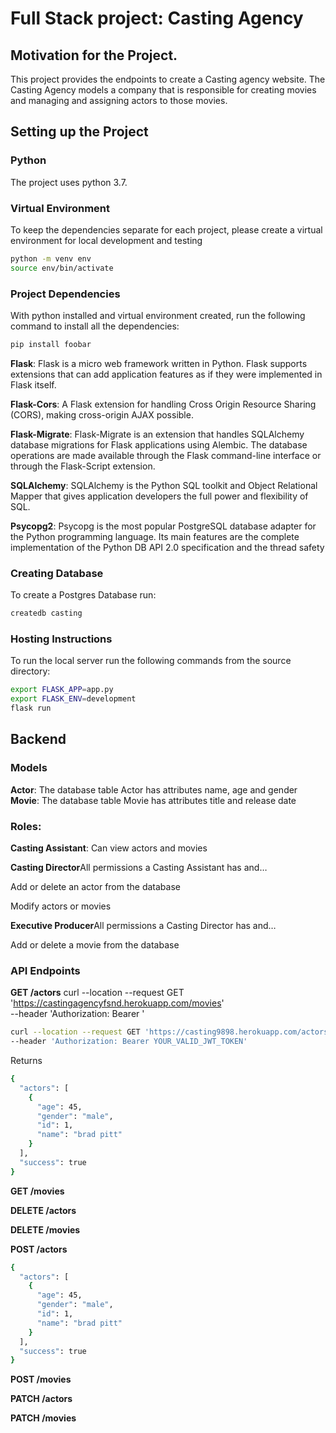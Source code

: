 # Full Stack project: Casting Agency

## Motivation for the Project.
This project provides the endpoints to create a Casting agency website. The Casting Agency models a company that is responsible for creating movies and managing and assigning actors to those movies.

## Setting up the Project

### Python
The project uses python 3.7. 

### Virtual Environment
To keep the dependencies separate for each project, please create a virtual environment for local development and testing

```bash
python -m venv env
source env/bin/activate
```

### Project Dependencies

With python installed and virtual environment created, run the following command to install all the dependencies:

```bash
pip install foobar
```

**Flask**: Flask is a micro web framework written in Python. Flask supports extensions that can add application features as if they were implemented in Flask itself.

**Flask-Cors**: A Flask extension for handling Cross Origin Resource Sharing (CORS), making cross-origin AJAX possible.

**Flask-Migrate**: Flask-Migrate is an extension that handles SQLAlchemy database migrations for Flask applications using Alembic. The database operations are made available through the Flask command-line interface or through the Flask-Script extension.

**SQLAlchemy**: SQLAlchemy is the Python SQL toolkit and Object Relational Mapper that gives application developers the full power and flexibility of SQL.

**Psycopg2**: Psycopg is the most popular PostgreSQL database adapter for the Python programming language. Its main features are the complete implementation of the Python DB API 2.0 specification and the thread safety

### Creating Database
To create a Postgres Database run:

```bash
createdb casting
```

### Hosting Instructions

To run the local server run the following commands from the source directory:
```bash
export FLASK_APP=app.py
export FLASK_ENV=development
flask run
```

## Backend

### Models
**Actor**: The database table Actor has attributes name, age and gender
**Movie**: The database table Movie has attributes title and release date

### Roles:

**Casting Assistant**: Can view actors and movies

**Casting Director**All permissions a Casting Assistant has and…

Add or delete an actor from the database

Modify actors or movies

**Executive Producer**All permissions a Casting Director has and…

Add or delete a movie from the database

### API Endpoints

**GET /actors**
curl --location --request GET 'https://castingagencyfsnd.herokuapp.com/movies' \
--header 'Authorization: Bearer '

```bash
curl --location --request GET 'https://casting9898.herokuapp.com/actors' \
--header 'Authorization: Bearer YOUR_VALID_JWT_TOKEN'
```
Returns

```bash
{
  "actors": [
    {
      "age": 45, 
      "gender": "male", 
      "id": 1, 
      "name": "brad pitt"
    }
  ], 
  "success": true
}
```

**GET /movies**

**DELETE /actors**

**DELETE /movies**

**POST /actors**

```bash
{
  "actors": [
    {
      "age": 45, 
      "gender": "male", 
      "id": 1, 
      "name": "brad pitt"
    }
  ], 
  "success": true
}
```

**POST /movies**

**PATCH /actors**

**PATCH /movies**
